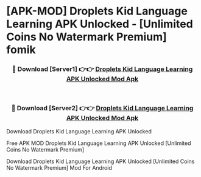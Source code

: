 # [APK-MOD] Droplets Kid Language Learning APK Unlocked - [Unlimited Coins No Watermark Premium] fomik



<div align="center">
<h3>🔴 Download [Server1] 👉👉 <a href="https://momento.my/?title=Droplets_Kid_Language_Learning_APK_Unlocked">Droplets Kid Language Learning APK Unlocked Mod Apk</a></h3><br>

<h3>🔴 Download [Server2] 👉👉 <a href="https://momento.my/?title=Droplets_Kid_Language_Learning_APK_Unlocked">Droplets Kid Language Learning APK Unlocked Mod Apk</a></h3>
</div>



Download Droplets Kid Language Learning APK Unlocked 

Free APK MOD Droplets Kid Language Learning APK Unlocked [Unlimited Coins No Watermark Premium]

Download Droplets Kid Language Learning APK Unlocked [Unlimited Coins No Watermark Premium] Mod For Android
